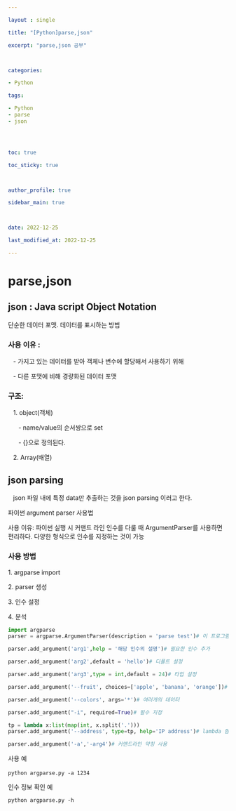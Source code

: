 ```yaml
---

layout : single

title: "[Python]parse,json"

excerpt: "parse,json 공부"



categories:

- Python

tags:

- Python
- parse
- json




toc: true

toc_sticky: true



author_profile: true

sidebar_main: true



date: 2022-12-25

last_modified_at: 2022-12-25

---
```

# parse,json

  

## json : Java script Object Notation

단순한 데이터 포맷. 데이터를 표시하는 방법

### 사용 이유 : 

   - 가지고 있는 데이터를 받아 객체나 변수에 할당해서 사용하기 위해

   - 다른 포맷에 비해 경량화된 데이터 포맷

  

### 구조:

   1. object(객체)

      - name/value의 순서쌍으로 set

      - {}으로 정의된다.

   2. Array(배열)

  

## json parsing

   json 파일 내에 특정 data만 추출하는 것을 json parsing 이러고 한다.

  

  

파이썬 argument parser 사용법

  

사용 이유: 파이썬 실행 시 커맨드 라인 인수를 다룰 때 ArgumentParser를 사용하면 편리하다. 다양한 형식으로 인수를 지정하는 것이 가능

  

  

### 사용 방법

1\. argparse import

2\. parser 생성

3\. 인수 설정

4\. 분석

  

```python
import argparse
parser = argparse.ArgumentParser(description = 'parse test')# 이 프로그램의 설명

parser.add_argument('arg1',help = '해당 인수의 설명')# 필요한 인수 추가

parser.add_argument('arg2',default = 'hello')# 디폴트 설정

parser.add_argument('arg3',type = int,default = 24)# 타입 설정

parser.add_argument('--fruit', choices=['apple', 'banana', 'orange'])# 선택지 설정

parser.add_argument('--colors', args='*')# 여러개의 데이터 

parser.add_argument("-i", required=True)# 필수 지정

tp = lambda x:list(map(int, x.split('.')))
parser.add_argument('--address', type=tp, help='IP address')# lambda 함수를 사용하여 문자형으로부터 원하는 형태로 변환

parser.add_argument('-a','-arg4')# 커맨드라인 약칭 사용
```

  

사용 예

`python argparse.py -a 1234` 

  

인수 정보 확인 예

`python argparse.py -h`